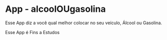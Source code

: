 # App - alcoolOUgasolina

Esse App diz a você qual melhor colocar no seu veículo,  Álcool ou Gasolina.

Esse App é Fins a Estudos
